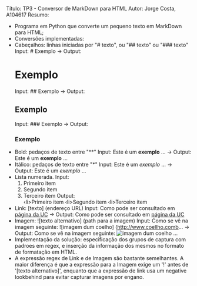 Título: TP3 - Conversor de MarkDown para HTML
Autor: Jorge Costa, A104617
Resumo:
   - Programa em Python que converte um pequeno texto em MarkDown para HTML;
   - Conversões implementadas:
   - Cabeçalhos: linhas iniciadas por "# texto", ou "## texto" ou "### texto"
     Input: # Exemplo -> Output: <h1>Exemplo</h1>
     Input: ## Exemplo -> Output: <h2>Exemplo</h2>
     Input: ### Exemplo -> Output: <h3>Exemplo</h3>
   - Bold: pedaços de texto entre "**"
     Input: Este é um **exemplo** ... -> Output: Este é um <b>exemplo</b> ...
   - Itálico: pedaços de texto entre "*"
     Input: Este é um *exemplo* ... -> Output: Este é um <i>exemplo</i> ...
   - Lista numerada.
     Input:
       1. Primeiro item
       2. Segundo item
       3. Terceiro item
     Output:
       <ol>
       ‹li>Primeiro item</li>
       ‹li>Segundo item</li>
       ‹li>Terceiro item</li>
       </ol>
   - Link: [texto] (endereço URL)
     Input: Como pode ser consultado em [página da UC](http://www.uc.pt) -> Output: Como pode ser consultado em <a href="http://www.uc.pt">página da UC</a>
   - Imagem: ![texto alternativo] (path para a imagem)
     Input: Como se vê na imagem seguinte: ![imagem dum coelho] (http://www.coellho.comb... -> Output: Como se vê na imagem seguinte: <img src="http://www.coellho.com" alt="imagem dum coelho"/> ...
   - Implementação da solução: especificação dos grupos de captura com padroes em regex, e inserção da informação dos mesmos no formato de formatação em HTML.
   - A expressão regex de Link e de Imagem são bastante semelhantes. A maior diferença é que a expressão para a Imagem exige um '!' antes de '[texto alternativo]',
    enquanto que a expressão de link usa um negative lookbehind para evitar capturar imagens por engano.